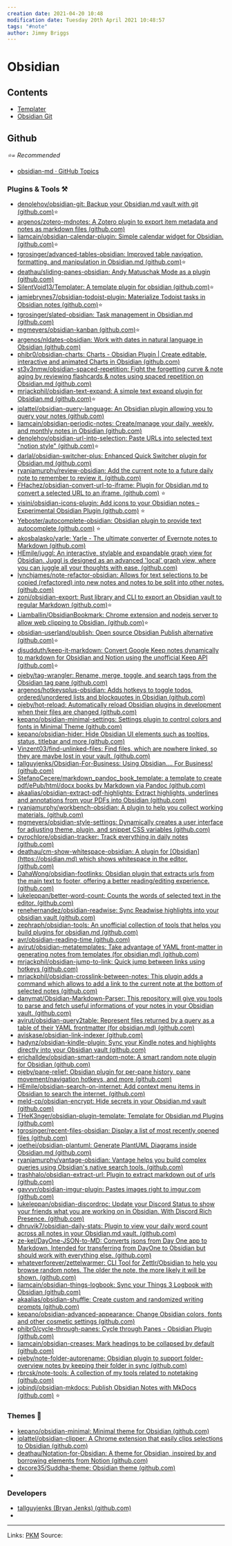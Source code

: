 ```yaml
---
creation date: 2021-04-20 10:48
modification date: Tuesday 20th April 2021 10:48:57
tags: "#note"
author: Jimmy Briggs
---
```


# Obsidian

## Contents

- [Templater](Obsidian%20Templater%20Plugin%20Notes.md)
- [Obsidian Git](Obsidian%20Git%20Plugin%20Notes.md)

## Github 

*⭐= Recommended*

- [obsidian-md · GitHub Topics](https://github.com/topics/obsidian-md)

### Plugins & Tools ⚒️

- [denolehov/obsidian-git: Backup your Obsidian.md vault with git (github.com)](https://github.com/denolehov/obsidian-git)⭐
- [argenos/zotero-mdnotes: A Zotero plugin to export item metadata and notes as markdown files (github.com)](https://github.com/argenos/zotero-mdnotes)
- [liamcain/obsidian-calendar-plugin: Simple calendar widget for Obsidian. (github.com)](https://github.com/liamcain/obsidian-calendar-plugin)⭐
- [tgrosinger/advanced-tables-obsidian: Improved table navigation, formatting, and manipulation in Obsidian.md (github.com)](https://github.com/tgrosinger/advanced-tables-obsidian)⭐
- [deathau/sliding-panes-obsidian: Andy Matuschak Mode as a plugin (github.com)](https://github.com/deathau/sliding-panes-obsidian)
- [SilentVoid13/Templater: A template plugin for obsidian (github.com)](https://github.com/SilentVoid13/Templater)⭐
- [jamiebrynes7/obsidian-todoist-plugin: Materialize Todoist tasks in Obsidian notes (github.com)](https://github.com/jamiebrynes7/obsidian-todoist-plugin)⭐
- [tgrosinger/slated-obsidian: Task management in Obsidian.md (github.com)](https://github.com/tgrosinger/slated-obsidian)
- [mgmeyers/obsidian-kanban (github.com)](https://github.com/mgmeyers/obsidian-kanban)⭐
- [argenos/nldates-obsidian: Work with dates in natural language in Obsidian (github.com)](https://github.com/argenos/nldates-obsidian)
- [phibr0/obsidian-charts: Charts - Obsidian Plugin | Create editable, interactive and animated Charts in Obsidian (github.com)](https://github.com/phibr0/obsidian-charts)
- [st3v3nmw/obsidian-spaced-repetition: Fight the forgetting curve & note aging by reviewing flashcards & notes using spaced repetition on Obsidian.md (github.com)](https://github.com/st33nmw/obsidian-spaced-repetition)
-  [mrjackphil/obsidian-text-expand: A simple text expand plugin for Obsidian.md (github.com)](https://github.com/mrjackphil/obsidian-text-expand)⭐
- [jplattel/obsidian-query-language: An Obsidian plugin allowing you to query your notes (github.com)](https://github.com/jplattel/obsidian-query-language)
- [liamcain/obsidian-periodic-notes: Create/manage your daily, weekly, and monthly notes in Obsidian (github.com)](https://github.com/liamcain/obsidian-periodic-notes)
- [denolehov/obsidian-url-into-selection: Paste URLs into selected text "notion style" (github.com)](https://github.com/denolehov/obsidian-url-into-selection)⭐
- [darlal/obsidian-switcher-plus: Enhanced Quick Switcher plugin for Obsidian.md (github.com)](https://github.com/darlal/obsidian-switcher-plus)
- [ryanjamurphy/review-obsidian: Add the current note to a future daily note to remember to review it. (github.com)](https://github.com/ryanjamurphy/review-obsidian)
- [FHachez/obsidian-convert-url-to-iframe: Plugin for Obsidian.md to convert a selected URL to an iframe. (github.com)](https://github.com/FHachez/obsidian-convert-url-to-iframe) ⭐
- [visini/obsidian-icons-plugin: Add icons to your Obsidian notes – Experimental Obsidian Plugin (github.com)](https://github.com/visini/obsidian-icons-plugin) ⭐
- [Yeboster/autocomplete-obsidian: Obsidian plugin to provide text autocomplete (github.com)](https://github.com/Yeboster/autocomplete-obsidian) ⭐
- [akosbalasko/yarle: Yarle - The ultimate converter of Evernote notes to Markdown (github.com)](https://github.com/akosbalasko/yarle)
- [HEmile/juggl: An interactive, stylable and expandable graph view for Obsidian. Juggl is designed as an advanced 'local' graph view, where you can juggle all your thoughts with ease. (github.com)](https://github.com/HEmile/juggl)
- [lynchjames/note-refactor-obsidian: Allows for text selections to be copied (refactored) into new notes and notes to be split into other notes. (github.com)](https://github.com/lynchjames/note-refactor-obsidian)
- [zoni/obsidian-export: Rust library and CLI to export an Obsidian vault to regular Markdown (github.com)](https://github.com/zoni/obsidian-export)⭐
- [Liamballin/ObsidianBookmark: Chrome extension and nodejs server to allow web clipping to Obsidian. (github.com)](https://github.com/Liamballin/ObsidianBookmark)⭐
- [obsidian-userland/publish: Open source Obsidian Publish alternative (github.com)](https://github.com/obsidian-userland/publish)⭐
- [djsudduth/keep-it-markdown: Convert Google Keep notes dynamically to markdown for Obsidian and Notion using the unofficial Keep API (github.com)](https://github.com/djsudduth/keep-it-markdown)⭐
- [pjeby/tag-wrangler: Rename, merge, toggle, and search tags from the Obsidian tag pane (github.com)](https://github.com/pjeby/tag-wrangler)
- [argenos/hotkeysplus-obsidian: Adds hotkeys to toggle todos, ordered/unordered lists and blockquotes in Obsidian (github.com)](https://github.com/argenos/hotkeysplus-obsidian)
- [pjeby/hot-reload: Automatically reload Obsidian plugins in development when their files are changed (github.com)](https://github.com/pjeby/hot-reload)
- [kepano/obsidian-minimal-settings: Settings plugin to control colors and fonts in Minimal Theme (github.com)](https://github.com/kepano/obsidian-minimal-settings)
- [kepano/obsidian-hider: Hide Obsidian UI elements such as tooltips, status, titlebar and more (github.com)](https://github.com/kepano/obsidian-hider)
- [Vinzent03/find-unlinked-files: Find files, which are nowhere linked, so they are maybe lost in your vault. (github.com)](https://github.com/Vinzent03/find-unlinked-files)
- [tallguyjenks/Obsidian-For-Business: Using Obsidian.... For Business! (github.com)](https://github.com/tallguyjenks/Obsidian-For-Business)
- [StefanoCecere/markdown\_pandoc\_book\_template: a template to create pdf/ePub/html/docx books by Markdown via Pandoc (github.com)](https://github.com/StefanoCecere/markdown_pandoc_book_template)
- [akaalias/obsidian-extract-pdf-highlights: Extract highlights, underlines and annotations from your PDFs into Obsidian (github.com)](https://github.com/akaalias/obsidian-extract-pdf-highlights)
- [ryanjamurphy/workbench-obsidian: A plugin to help you collect working materials. (github.com)](https://github.com/ryanjamurphy/workbench-obsidian)
- [mgmeyers/obsidian-style-settings: Dynamically creates a user interface for adjusting theme, plugin, and snippet CSS variables (github.com)](https://github.com/mgmeyers/obsidian-style-settings)
- [pyrochlore/obsidian-tracker: Track everything in daily notes (github.com)](https://github.com/pyrochlore/obsidian-tracker)
- [deathau/cm-show-whitespace-obsidian: A plugin for \[Obsidian\](https://obsidian.md) which shows whitespace in the editor. (github.com)](https://github.com/deathau/cm-show-whitespace-obsidian)
- [DahaWong/obsidian-footlinks: Obsidian plugin that extracts urls from the main text to footer, offering a better reading/editing experience. (github.com)](https://github.com/DahaWong/obsidian-footlinks)
- [lukeleppan/better-word-count: Counts the words of selected text in the editor. (github.com)](https://github.com/lukeleppan/better-word-count)
- [renehernandez/obsidian-readwise: Sync Readwise highlights into your obsidian vault (github.com)](https://github.com/renehernandez/obsidian-readwise)
- [zephraph/obsidian-tools: An unofficial collection of tools that helps you build plugins for obsidian.md (github.com)](https://github.com/zephraph/obsidian-tools)
- [avr/obsidian-reading-time (github.com)](https://github.com/avr/obsidian-reading-time)
- [avirut/obsidian-metatemplates: Take advantage of YAML front-matter in generating notes from templates (for obsidian.md) (github.com)](https://github.com/avirut/obsidian-metatemplates)
- [mrjackphil/obsidian-jump-to-link: Quick jump between links using hotkeys (github.com)](https://github.com/mrjackphil/obsidian-jump-to-link)
- [mrjackphil/obsidian-crosslink-between-notes: This plugin adds a command which allows to add a link to the current note at the bottom of selected notes (github.com)](https://github.com/mrjackphil/obsidian-crosslink-between-notes)
- [danymat/Obsidian-Markdown-Parser: This repository will give you tools to parse and fetch useful informations of your notes in your Obsidian vault. (github.com)](https://github.com/danymat/Obsidian-Markdown-Parser)
- [avirut/obsidian-query2table: Represent files returned by a query as a table of their YAML frontmatter (for obsidian.md) (github.com)](https://github.com/avirut/obsidian-query2table)
- [aviskase/obsidian-link-indexer (github.com)](https://github.com/aviskase/obsidian-link-indexer)
- [hadynz/obsidian-kindle-plugin: Sync your Kindle notes and highlights directly into your Obsidian vault (github.com)](https://github.com/hadynz/obsidian-kindle-plugin)
- [erichalldev/obsidian-smart-random-note: A smart random note plugin for Obsidian (github.com)](https://github.com/erichalldev/obsidian-smart-random-note)
- [pjeby/pane-relief: Obsidian plugin for per-pane history, pane movement/navigation hotkeys, and more (github.com)](https://github.com/pjeby/pane-relief)
- [HEmile/obsidian-search-on-internet: Add context menu items in Obsidian to search the internet. (github.com)](https://github.com/HEmile/obsidian-search-on-internet)
- [meld-cp/obsidian-encrypt: Hide secrets in your Obsidian.md vault (github.com)](https://github.com/meld-cp/obsidian-encrypt)
- [THeK3nger/obsidian-plugin-template: Template for Obsidian.md Plugins (github.com)](https://github.com/THeK3nger/obsidian-plugin-template)
- [tgrosinger/recent-files-obsidian: Display a list of most recently opened files (github.com)](https://github.com/tgrosinger/recent-files-obsidian)
- [joethei/obsidian-plantuml: Generate PlantUML Diagrams inside Obsidian.md (github.com)](https://github.com/joethei/obsidian-plantuml)
- [ryanjamurphy/vantage-obsidian: Vantage helps you build complex queries using Obsidian's native search tools. (github.com)](https://github.com/ryanjamurphy/vantage-obsidian)
- [trashhalo/obsidian-extract-url: Plugin to extract markdown out of urls (github.com)](https://github.com/trashhalo/obsidian-extract-url)
- [gavvvr/obsidian-imgur-plugin: Pastes images right to imgur.com (github.com)](https://github.com/gavvvr/obsidian-imgur-plugin)
- [lukeleppan/obsidian-discordrpc: Update your Discord Status to show your friends what you are working on in Obsidian. With Discord Rich Presence. (github.com)](https://github.com/lukeleppan/obsidian-discordrpc)
- [dhruvik7/obsidian-daily-stats: Plugin to view your daily word count across all notes in your Obsidian.md vault. (github.com)](https://github.com/dhruvik7/obsidian-daily-stats)
- [ze-kel/DayOne-JSON-to-MD: Converts jsons from Day One app to Markdown. Intended for transferring from DayOne to Obsidian but should work with everything else. (github.com)](https://github.com/ze-kel/DayOne-JSON-to-MD)
- [whateverforever/zettelwarmer: CLI Tool for Zettlr/Obsidian to help you browse random notes. The older the note, the more likely it will be shown. (github.com)](https://github.com/whateverforever/zettelwarmer)
- [liamcain/obsidian-things-logbook: Sync your Things 3 Logbook with Obsidian (github.com)](https://github.com/liamcain/obsidian-things-logbook)
- [akaalias/obsidian-shuffle: Create custom and randomized writing prompts (github.com)](https://github.com/akaalias/obsidian-shuffle)
- [kepano/obsidian-advanced-appearance: Change Obsidian colors, fonts and other cosmetic settings (github.com)](https://github.com/kepano/obsidian-advanced-appearance)
- [phibr0/cycle-through-panes: Cycle through Panes - Obsidian Plugin (github.com)](https://github.com/phibr0/cycle-through-panes)
- [liamcain/obsidian-creases: Mark headings to be collapsed by default (github.com)](https://github.com/liamcain/obsidian-creases)
- [pjeby/note-folder-autorename: Obsidian plugin to support folder-overview notes by keeping their folder in sync (github.com)](https://github.com/pjeby/note-folder-autorename)
- [rbrcsk/note-tools: A collection of my tools related to notetaking (github.com)](https://github.com/rbrcsk/note-tools)
- [jobindj/obsidian-mkdocs: Publish Obsidian Notes with MkDocs (github.com)](https://github.com/jobindj/obsidian-mkdocs) ⭐


### Themes 🎢
- [kepano/obsidian-minimal: Minimal theme for Obsidian (github.com)](https://github.com/kepano/obsidian-minimal)
- [jplattel/obsidian-clipper: A Chrome extension that easily clips selections to Obsidian (github.com)](https://github.com/jplattel/obsidian-clipper)
- [deathau/Notation-for-Obsidian: A theme for Obsidian, inspired by and borrowing elements from Notion (github.com)](https://github.com/deathau/Notation-for-Obsidian)
- [dxcore35/Suddha-theme: Obsidian theme (github.com)](https://github.com/dxcore35/Suddha-theme)
- 

### Developers

- [tallguyjenks (Bryan Jenks) (github.com)](https://github.com/tallguyjenks)
- 

***
Links: [PKM](PKM) 
Source:

